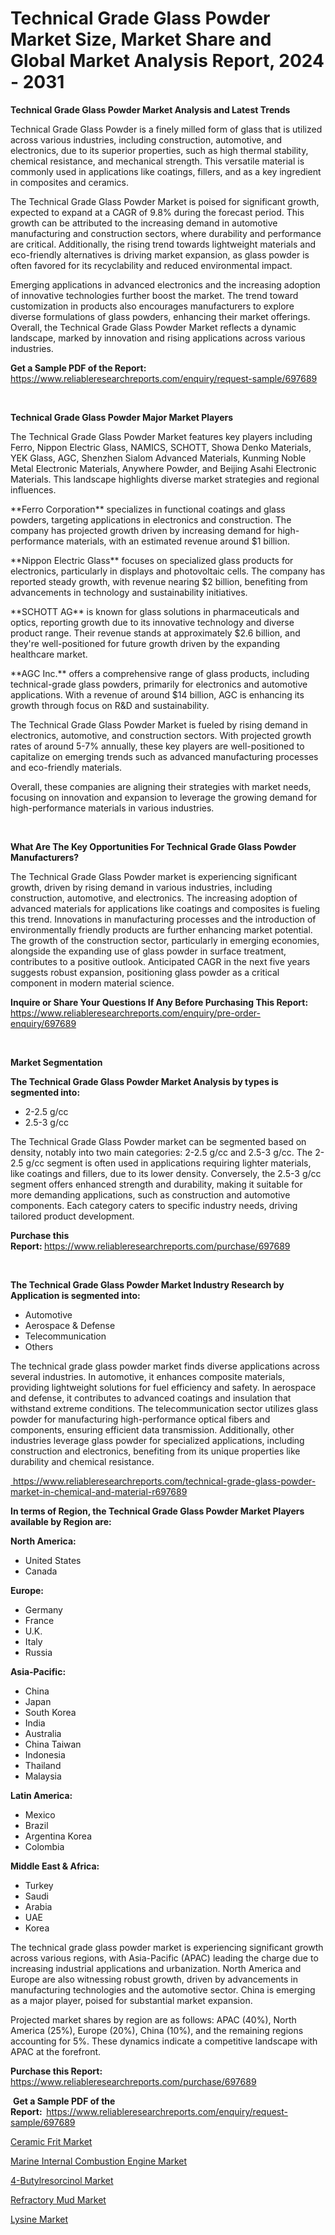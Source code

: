 <p><h1>Technical Grade Glass Powder Market Size, Market Share and Global Market Analysis Report, 2024 - 2031</h1></p><p><strong>Technical Grade Glass Powder Market Analysis and Latest Trends</strong></p>
<p><p>Technical Grade Glass Powder is a finely milled form of glass that is utilized across various industries, including construction, automotive, and electronics, due to its superior properties, such as high thermal stability, chemical resistance, and mechanical strength. This versatile material is commonly used in applications like coatings, fillers, and as a key ingredient in composites and ceramics.</p><p>The Technical Grade Glass Powder Market is poised for significant growth, expected to expand at a CAGR of 9.8% during the forecast period. This growth can be attributed to the increasing demand in automotive manufacturing and construction sectors, where durability and performance are critical. Additionally, the rising trend towards lightweight materials and eco-friendly alternatives is driving market expansion, as glass powder is often favored for its recyclability and reduced environmental impact.</p><p>Emerging applications in advanced electronics and the increasing adoption of innovative technologies further boost the market. The trend toward customization in products also encourages manufacturers to explore diverse formulations of glass powders, enhancing their market offerings. Overall, the Technical Grade Glass Powder Market reflects a dynamic landscape, marked by innovation and rising applications across various industries.</p></p>
<p><strong>Get a Sample PDF of the Report:&nbsp;</strong> <a href="https://www.reliableresearchreports.com/enquiry/request-sample/697689?utm_campaign=28&utm_medium=2&utm_source=Github&utm_content=ia&utm_term=16122024&utm_id=technical-grade-glass-powder">https://www.reliableresearchreports.com/enquiry/request-sample/697689</a></p>
<p>&nbsp;</p>
<p><strong>Technical Grade Glass Powder Major Market Players</strong></p>
<p><p>The Technical Grade Glass Powder Market features key players including Ferro, Nippon Electric Glass, NAMICS, SCHOTT, Showa Denko Materials, YEK Glass, AGC, Shenzhen Sialom Advanced Materials, Kunming Noble Metal Electronic Materials, Anywhere Powder, and Beijing Asahi Electronic Materials. This landscape highlights diverse market strategies and regional influences.</p><p>**Ferro Corporation** specializes in functional coatings and glass powders, targeting applications in electronics and construction. The company has projected growth driven by increasing demand for high-performance materials, with an estimated revenue around $1 billion.</p><p>**Nippon Electric Glass** focuses on specialized glass products for electronics, particularly in displays and photovoltaic cells. The company has reported steady growth, with revenue nearing $2 billion, benefiting from advancements in technology and sustainability initiatives.</p><p>**SCHOTT AG** is known for glass solutions in pharmaceuticals and optics, reporting growth due to its innovative technology and diverse product range. Their revenue stands at approximately $2.6 billion, and they're well-positioned for future growth driven by the expanding healthcare market.</p><p>**AGC Inc.** offers a comprehensive range of glass products, including technical-grade glass powders, primarily for electronics and automotive applications. With a revenue of around $14 billion, AGC is enhancing its growth through focus on R&D and sustainability.</p><p>The Technical Grade Glass Powder Market is fueled by rising demand in electronics, automotive, and construction sectors. With projected growth rates of around 5-7% annually, these key players are well-positioned to capitalize on emerging trends such as advanced manufacturing processes and eco-friendly materials.</p><p>Overall, these companies are aligning their strategies with market needs, focusing on innovation and expansion to leverage the growing demand for high-performance materials in various industries.</p></p>
<p>&nbsp;</p>
<p><strong>What Are The Key Opportunities For Technical Grade Glass Powder Manufacturers?</strong></p>
<p><p>The Technical Grade Glass Powder market is experiencing significant growth, driven by rising demand in various industries, including construction, automotive, and electronics. The increasing adoption of advanced materials for applications like coatings and composites is fueling this trend. Innovations in manufacturing processes and the introduction of environmentally friendly products are further enhancing market potential. The growth of the construction sector, particularly in emerging economies, alongside the expanding use of glass powder in surface treatment, contributes to a positive outlook. Anticipated CAGR in the next five years suggests robust expansion, positioning glass powder as a critical component in modern material science.</p></p>
<p><strong>Inquire or Share Your Questions If Any Before Purchasing This Report:</strong> <a href="https://www.reliableresearchreports.com/enquiry/pre-order-enquiry/697689?utm_campaign=28&utm_medium=2&utm_source=Github&utm_content=ia&utm_term=16122024&utm_id=technical-grade-glass-powder">https://www.reliableresearchreports.com/enquiry/pre-order-enquiry/697689</a></p>
<p>&nbsp;</p>
<p><strong>Market Segmentation</strong></p>
<p><strong>The Technical Grade Glass Powder Market Analysis by types is segmented into:</strong></p>
<p><ul><li>2-2.5 g/cc</li><li>2.5-3 g/cc</li></ul></p>
<p><p>The Technical Grade Glass Powder market can be segmented based on density, notably into two main categories: 2-2.5 g/cc and 2.5-3 g/cc. The 2-2.5 g/cc segment is often used in applications requiring lighter materials, like coatings and fillers, due to its lower density. Conversely, the 2.5-3 g/cc segment offers enhanced strength and durability, making it suitable for more demanding applications, such as construction and automotive components. Each category caters to specific industry needs, driving tailored product development.</p></p>
<p><strong>Purchase this Report:&nbsp;</strong><a href="https://www.reliableresearchreports.com/purchase/697689?utm_campaign=28&utm_medium=2&utm_source=Github&utm_content=ia&utm_term=16122024&utm_id=technical-grade-glass-powder">https://www.reliableresearchreports.com/purchase/697689</a></p>
<p>&nbsp;</p>
<p><strong>The Technical Grade Glass Powder Market Industry Research by Application is segmented into:</strong></p>
<p><ul><li>Automotive</li><li>Aerospace & Defense</li><li>Telecommunication</li><li>Others</li></ul></p>
<p><p>The technical grade glass powder market finds diverse applications across several industries. In automotive, it enhances composite materials, providing lightweight solutions for fuel efficiency and safety. In aerospace and defense, it contributes to advanced coatings and insulation that withstand extreme conditions. The telecommunication sector utilizes glass powder for manufacturing high-performance optical fibers and components, ensuring efficient data transmission. Additionally, other industries leverage glass powder for specialized applications, including construction and electronics, benefiting from its unique properties like durability and chemical resistance.</p></p>
<p><a href="https://www.reliableresearchreports.com/technical-grade-glass-powder-market-in-chemical-and-material-r697689?utm_campaign=28&utm_medium=2&utm_source=Github&utm_content=ia&utm_term=16122024&utm_id=technical-grade-glass-powder">&nbsp;https://www.reliableresearchreports.com/technical-grade-glass-powder-market-in-chemical-and-material-r697689</a></p>
<p><strong>In terms of Region, the Technical Grade Glass Powder Market Players available by Region are:</strong></p>
<p>
    <p> <strong> North America: </strong>
        <ul>
            <li>United States</li>
            <li>Canada</li>
        </ul>
        </p> 
    <p> <strong> Europe: </strong>
        <ul>
            <li>Germany</li>
            <li>France</li>
            <li>U.K.</li>
            <li>Italy</li>
            <li>Russia</li>
        </ul>
        </p> 
    <p> <strong> Asia-Pacific: </strong>
        <ul>
            <li>China</li>
            <li>Japan</li>
            <li>South Korea</li>
            <li>India</li>
            <li>Australia</li>
            <li>China Taiwan</li>
            <li>Indonesia</li>
            <li>Thailand</li>
            <li>Malaysia</li>
        </ul>
        </p> 
    <p> <strong> Latin America: </strong>
        <ul>
            <li>Mexico</li>
            <li>Brazil</li>
            <li>Argentina Korea</li>
            <li>Colombia</li>
        </ul>
        </p> 
    <p> <strong> Middle East & Africa: </strong>
        <ul>
            <li>Turkey</li>
            <li>Saudi</li>
            <li>Arabia</li>
            <li>UAE</li>
            <li>Korea</li>
        </ul>
    </p>
    </p>
<p><p>The technical grade glass powder market is experiencing significant growth across various regions, with Asia-Pacific (APAC) leading the charge due to increasing industrial applications and urbanization. North America and Europe are also witnessing robust growth, driven by advancements in manufacturing technologies and the automotive sector. China is emerging as a major player, poised for substantial market expansion. </p><p>Projected market shares by region are as follows: APAC (40%), North America (25%), Europe (20%), China (10%), and the remaining regions accounting for 5%. These dynamics indicate a competitive landscape with APAC at the forefront.</p></p>
<p><strong>Purchase this Report: </strong><a href="https://www.reliableresearchreports.com/purchase/697689?utm_campaign=28&utm_medium=2&utm_source=Github&utm_content=ia&utm_term=16122024&utm_id=technical-grade-glass-powder">https://www.reliableresearchreports.com/purchase/697689</a></p>
<p>&nbsp;<strong>Get a Sample PDF of the Report:&nbsp;&nbsp;</strong><a href="https://www.reliableresearchreports.com/enquiry/request-sample/697689?utm_campaign=28&utm_medium=2&utm_source=Github&utm_content=ia&utm_term=16122024&utm_id=technical-grade-glass-powder">https://www.reliableresearchreports.com/enquiry/request-sample/697689</a></p>
<p><strong></strong></p>
<p><p><a href="https://www.linkedin.com/pulse/c-glance-reports-anmec?utm_campaign=28&utm_medium=2&utm_source=Github&utm_content=ia&utm_term=16122024&utm_id=technical-grade-glass-powder">Ceramic Frit Market</a></p><p><a href="https://www.linkedin.com/pulse/marine-internal-combustion-engine-market-size-projected-na0ae?utm_campaign=28&utm_medium=2&utm_source=Github&utm_content=ia&utm_term=16122024&utm_id=technical-grade-glass-powder">Marine Internal Combustion Engine Market</a></p><p><a href="https://github.com/delindacallegari68/Market-Research-Report-List-1/blob/main/4-butylresorcinol-market.md?utm_campaign=28&utm_medium=2&utm_source=Github&utm_content=ia&utm_term=16122024&utm_id=technical-grade-glass-powder">4-Butylresorcinol Market</a></p><p><a href="https://github.com/santosh758595/Market-Research-Report-List-6/blob/main/refractory-mud-market.md?utm_campaign=28&utm_medium=2&utm_source=Github&utm_content=ia&utm_term=16122024&utm_id=technical-grade-glass-powder">Refractory Mud Market</a></p><p><a href="https://www.linkedin.com/pulse/c-glance-reports-anmec?utm_campaign=28&utm_medium=2&utm_source=Github&utm_content=ia&utm_term=16122024&utm_id=technical-grade-glass-powder">Lysine Market</a></p></p>